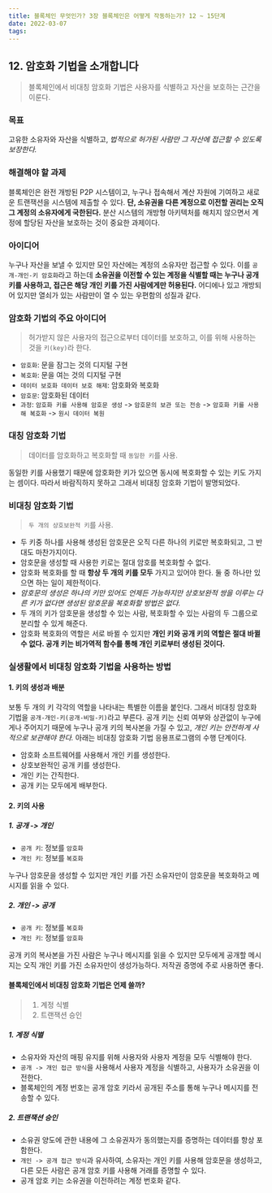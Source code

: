 ```yaml
---
title: 블록체인 무엇인가? 3장 블록체인은 어떻게 작동하는가? 12 ~ 15단계
date: 2022-03-07
tags:
---
```


## 12. 암호화 기법을 소개합니다

> 블록체인에서 비대칭 암호화 기법은 사용자를 식별하고 자산을 보호하는 근간을 이룬다.

### 목표

고유한 소유자와 자산을 식별하고, _법적으로 허가된 사람만 그 자산에 접근할 수 있도록 보장한다._

### 해결해야 할 과제

블록체인은 완전 개방된 P2P 시스템이고, 누구나 접속해서 계산 자원에 기여하고 새로운 트랜잭션을 시스템에 제출할 수 있다. **단, 소유권을 다른 계정으로 이전할 권리는 오직 그 계정의 소유자에게 국한된다.** 분산 시스템의 개방형 아키텍처를 해치지 않으면서 계정에 할당된 자산을 보호하는 것이 중요한 과제이다.

### 아이디어

누구나 자산을 보낼 수 있지만 모인 자산에는 계정의 소유자만 접근할 수 있다. 이를 `공개-개인-키 암호화`라고 하는데 **소유권을 이전할 수 있는 계정을 식별할 때는 누구나 공개 키를 사용하고, 접근은 해당 개인 키를 가진 사람에게만 허용된다.** 어디에나 있고 개방되어 있지만 열쇠가 있는 사람만이 열 수 있는 우편함의 성질과 같다.

### 암호화 기법의 주요 아이디어

> 허가받지 않은 사용자의 접근으로부터 데이터를 보호하고, 이를 위해 사용하는 것을 `키(key)`라 한다.

- `암호화`: 문을 잠그는 것의 디지털 구현
- `복호화`: 문을 여는 것의 디지털 구현
- `데이터 보호화 데이터 보호 해제`: 암호화와 복호화
- `암호문`: 암호화된 데이터
- `과정`: `암호화 키를 사용해 암호문 생성` -> `암호문의 보관 또는 전송` -> `암호화 키를 사용해 복호화` -> `원시 데이터 복원`

### 대칭 암호화 기법

> 데이터를 암호화하고 복호화할 때 `동일한 키`를 사용.

동일한 키를 사용했기 때문에 암호화한 키가 있으면 동시에 복호화할 수 있는 키도 가지는 셈이다. 따라서 바람직하지 못하고 그래서 비대칭 암호화 기법이 발명되었다.

### 비대칭 암호화 기법

> `두 개의 상호보완적 키`를 사용.

- 두 키중 하나를 사용해 생성된 암호문은 오직 다른 하나의 키로만 복호화되고, 그 반대도 마찬가지이다.
- 암호문을 생성할 때 사용한 키로는 절대 암호를 복호화할 수 없다.
- 암호화 복호화를 할 때 **항상 두 개의 키를 모두** 가지고 있어야 한다. 둘 중 하나만 있으면 하는 일이 제한적이다.
- _암호문의 생성은 하나의 키만 있어도 언제든 가능하지만 상호보완적 쌍을 이루는 다른 키가 없다면 생성된 암호문을 복호화할 방법은 없다._
- 두 개의 키가 암호문을 생성할 수 있는 사람, 복호화할 수 있는 사람의 두 그룹으로 분리할 수 있게 해준다.
- 암호화 복호화의 역할은 서로 바뀔 수 있지만 **개인 키와 공개 키의 역할은 절대 바뀔 수 없다. 공개 키는 비가역적 함수를 통해 개인 키로부터 생성된 것이다.**

### 실생활에서 비대칭 암호화 기법을 사용하는 방법

#### 1. 키의 생성과 배분

보통 두 개의 키 각각의 역할을 나타내는 특별한 이름을 붙인다. 그래서 비대칭 암호화 기법을 `공개-개인-키(공개-비밀-키)`라고 부른다. 공개 키는 신뢰 여부와 상관없이 누구에게나 주어지기 때문에 누구나 공개 키의 복사본을 가질 수 있고, _개인 키는 안전하게 사적으로 보관해야 한다._ 아래는 비대칭 암호화 기법 응용프로그램의 수행 단계이다.

- 암호화 소프트웨어를 사용해서 개인 키를 생성한다.
- 상호보완적인 공개 키를 생성한다.
- 개인 키는 간직한다.
- 공개 키는 모두에게 배부한다.

#### 2. 키의 사용

##### 1. 공개 -> 개인

- `공개 키`: 정보를 `암호화`
- `개인 키`: 정보를 `복호화`

누구나 암호문을 생성할 수 있지만 개인 키를 가진 소유자만이 암호문을 복호화하고 메시지를 읽을 수 있다.

##### 2. 개인 -> 공개

- `공개 키`: 정보를 `복호화`
- `개인 키`: 정보를 `암호화`

공개 키의 복사본을 가진 사람은 누구나 메시지를 읽을 수 있지만 모두에게 공개할 메시지는 오직 개인 키를 가진 소유자만이 생성가능하다. 저작권 증명에 주로 사용하면 좋다.

#### 블록체인에서 비대칭 암호화 기법은 언제 쓸까?

> 1. 계정 식별
> 2. 트랜잭션 승인

##### 1. 계정 식별

- 소유자와 자산의 매핑 유지를 위해 사용자와 사용자 계정을 모두 식별해야 한다.
- `공개 -> 개인 접근 방식`을 사용해서 사용자 계정을 식별하고, 사용자가 소유권을 이전한다.
- 블록체인의 계정 번호는 공개 암호 키라서 공개된 주소를 통해 누구나 메시지를 전송할 수 있다.

##### 2. 트랜잭션 승인

- 소유권 양도에 관한 내용에 그 소유권자가 동의했는지를 증명하는 데이터를 항상 포함한다.
- `개인 -> 공개 접근 방식`과 유사하여, 소유자는 개인 키를 사용해 암호문을 생성하고, 다른 모든 사람은 공개 암호 키를 사용해 거래를 증명할 수 있다.
- 공개 암호 키는 소유권을 이전하려는 계정 번호화 같다.
